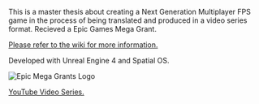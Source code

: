This is a master thesis about creating a Next Generation Multiplayer FPS game in the process of being translated and produced in a video series format. Recieved a Epic Games Mega Grant.

 [Please refer to the wiki for more information.](https://github.com/jpetanjek/NG-FPS/wiki) 

Developed with Unreal Engine 4 and Spatial OS.

![Epic Mega Grants Logo](https://raw.githubusercontent.com/jpetanjek/NG-FPS/master/Documentation/Badge/PNG/Epic_MegaGrants_Recipient_logo_horizontal.png)

[YouTube Video Series.](https://youtube.com/playlist?list=PLVj89podGfwzEJjkYlJxtYpa1YXRLcvgJ)
